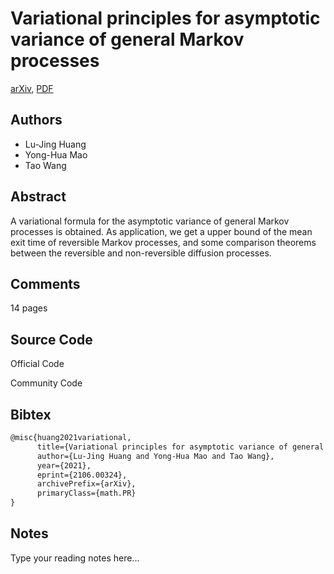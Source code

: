 
# Variational principles for asymptotic variance of general Markov processes

[arXiv](https://arxiv.org/abs/2106.0324), [PDF](https://arxiv.org/pdf/2106.0324.pdf)

## Authors

- Lu-Jing Huang
- Yong-Hua Mao
- Tao Wang

## Abstract

A variational formula for the asymptotic variance of general Markov processes is obtained. As application, we get a upper bound of the mean exit time of reversible Markov processes, and some comparison theorems between the reversible and non-reversible diffusion processes.

## Comments

14 pages

## Source Code

Official Code



Community Code



## Bibtex

```tex
@misc{huang2021variational,
      title={Variational principles for asymptotic variance of general Markov processes}, 
      author={Lu-Jing Huang and Yong-Hua Mao and Tao Wang},
      year={2021},
      eprint={2106.00324},
      archivePrefix={arXiv},
      primaryClass={math.PR}
}
```

## Notes

Type your reading notes here...

